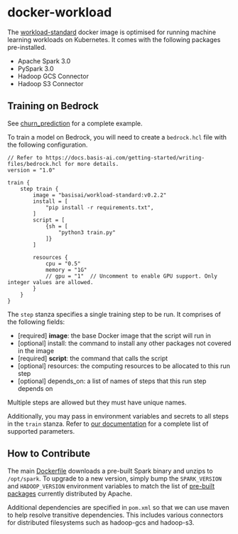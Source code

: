 # docker-workload
The [workload-standard](https://hub.docker.com/r/basisai/workload-standard) docker image is optimised for running machine learning workloads on Kubernetes. It comes with the following packages pre-installed.
- Apache Spark 3.0
- PySpark 3.0
- Hadoop GCS Connector
- Hadoop S3 Connector

## Training on Bedrock

See [churn_prediction](https://github.com/basisai/churn_prediction) for a complete example.

To train a model on Bedrock, you will need to create a `bedrock.hcl` file with the following configuration.

```hcl
// Refer to https://docs.basis-ai.com/getting-started/writing-files/bedrock.hcl for more details.
version = "1.0"

train {
    step train {
        image = "basisai/workload-standard:v0.2.2"
        install = [
            "pip install -r requirements.txt",
        ]
        script = [
            {sh = [
                "python3 train.py"
            ]}
        ]

        resources {
            cpu = "0.5"
            memory = "1G"
            // gpu = "1"  // Uncomment to enable GPU support. Only integer values are allowed.
        }
    }
}
```

The `step` stanza specifies a single training step to be run. It comprises of the following fields:

- [required] **image**: the base Docker image that the script will run in
- [optional] install: the command to install any other packages not covered in the image
- [required] **script**: the command that calls the script
- [optional] resources: the computing resources to be allocated to this run step
- [optional] depends_on: a list of names of steps that this run step depends on

Multiple steps are allowed but they must have unique names.

Additionally, you may pass in environment variables and secrets to all steps in the `train` stanza. Refer to [our documentation](https://docs.basis-ai.com/guides/writing-files/bedrock.hcl#train-stanza) for a complete list of supported parameters.

## How to Contribute

The main [Dockerfile](Dockerfile) downloads a pre-built Spark binary and unzips to `/opt/spark`. To upgrade to a new version, simply bump the `SPARK_VERSION` and `HADOOP_VERSION` environment variables to match the list of [pre-built packages](https://spark.apache.org/downloads.html) currently distributed by Apache.

Additional dependencies are specified in `pom.xml` so that we can use maven to help resolve transitive dependencies. This includes various connectors for distributed filesystems such as hadoop-gcs and hadoop-s3.
